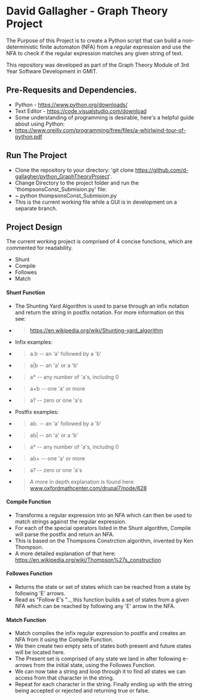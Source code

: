 # David Gallagher - Graph Theory Project

The Purpose of this Project is to create a Python script that can build a non-deterministic finite automaton (NFA) from a regular expression and use the NFA to check if the regular expression matches any given string of text.

This repository was developed as part of the Graph Theory Module of 3rd Year Software Development in GMIT.

## Pre-Requesits and Dependencies.
* Python - https://www.python.org/downloads/
* Text Editor - https://code.visualstudio.com/download
* Some understanding of programming is desirable, here's a helpful guide about using Python:
* https://www.oreilly.com/programming/free/files/a-whirlwind-tour-of-python.pdf

## Run The Project
* Clone the repository to your directory: 'git clone https://github.com/d-gallagher/python_GraphTheoryProject'. 
* Change Directory to the project folder and run the 'thompsonsConst_Submision.py' file: 
* ~ python thompsonsConst_Submision.py
* This is the current working file while a GUI is in development on a separate branch.

## Project Design
The current working project is comprised of 4 concise functions, which are commented for readability.
* Shunt
* Compile
* Followes
* Match

#### Shunt Function
* The Shunting Yard Algorithm is used to parse through an infix notation and return the string in postfix notation. For more information on this see: 
* > https://en.wikipedia.org/wiki/Shunting-yard_algorithm
* Infix examples:
* >  a.b  -- an 'a' followed by a 'b'
* >  a|b  -- an 'a' or a 'b'
* >  a*   -- any number of 'a's, includng 0
* >  a+b  -- one 'a' or more 
* >  a?   -- zero or one 'a's
* Postfix examples:
* >  ab. -- an 'a' followed by a 'b'
* >  ab| -- an 'a' or a 'b'
* >  a*  -- any number of 'a's, includng 0
* >  ab+ -- one 'a' or more 
* >  a?  -- zero or one 'a's
* > A more in depth explanation is found here: www.oxfordmathcenter.com/drupal7/node/628

#### Compile Function
* Transforms a regular expression into an NFA which can then be used to match strings against the regular expression.
* For each of the special operators listed in the Shunt algorithm, Compile will parse the postfix and return an NFA.
* This is based on the Thompsons Constrction algorithm, invented by Ken Thompson.
* A more detailed explanation of that here: https://en.wikipedia.org/wiki/Thompson%27s_construction

#### Followes Function
* Returns the state or set of states which can be reached from a state by following 'E' arrows.
* Read as "Follow E's ".., this function builds a set of states from a given NFA which can be reached by following any 'E' arrow in the NFA.

#### Match Function
* Match compiles the infix regular expression to postfix and creates an NFA from it using the Compile Function.
* We then create two empty sets of states both present and future states will be located here.
* The Present set is comprised of any state we land in after following e-arrows from the initial state, using the Followes Function.
* We can now take a string and loop through it to find all states we can access from that character in the string.
* Repeat for each character in the string. Finally ending up with the string being accepted or rejected and returning true or false.
    
